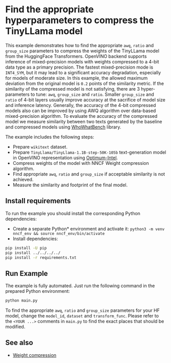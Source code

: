 # Find the appropriate hyperparameters to compress the TinyLLama model

This example demonstrates how to find the appropriate `awq`, `ratio` and `group_size` parameters to compress the weights of the TinyLLama model from the HuggingFace Transformers. OpenVINO backend supports inference of mixed-precision models with weights compressed to a 4-bit data type as a primary precision. The fastest mixed-precision mode is `INT4_SYM`, but it may lead to a significant accuracy degradation, especially for models of moderate size. In this example, the allowed maximum deviation from the original model is `0.2` points of the similarity metric. If the similarity of the compressed model is not satisfying, there are 3 hyper-parameters to tune: `awq`, `group_size` and `ratio`. Smaller `group_size` and `ratio` of 4-bit layers usually improve accuracy at the sacrifice of model size and inference latency. Generally, the accuracy of the 4-bit compressed models also can be improved by using AWQ algorithm over data-based mixed-precision algorithm.
To evaluate the accuracy of the compressed model we measure similarity between two texts generated by the baseline and compressed models using [WhoWhatBench](https://github.com/openvinotoolkit/openvino.genai/tree/master/llm_bench/python/who_what_benchmark) library.

The example includes the following steps:

- Prepare `wikitext` dataset.
- Prepare `TinyLlama/TinyLlama-1.1B-step-50K-105b` text-generation model in OpenVINO representation using [Optimum-Intel](https://huggingface.co/docs/optimum/intel/inference).
- Compress weights of the model with NNCF Weight compression algorithm.
- Find appropriate `awq`, `ratio` and `group_size` if acceptable similarity is not achieved.
- Measure the similarity and footprint of the final model.

## Install requirements

To run the example you should install the corresponding Python dependencies:

- Create a separate Python* environment and activate it: `python3 -m venv nncf_env && source nncf_env/bin/activate`
- Install dependencies:

```bash
pip install -U pip
pip install ../../../../
pip install -r requirements.txt
```

## Run Example

The example is fully automated. Just run the following command in the prepared Python environment:

```bash
python main.py
```

To find the appropriate `awq`, `ratio` and `group_size` parameters for your HF model, change the `model_id`, `dataset` and `transform_func`.
Please refer to the `<YOUR ...>` comments in `main.py` to find the exact places that should be modified.

## See also

- [Weight compression](/docs/usage/post_training_compression/weights_compression/Usage.md)
